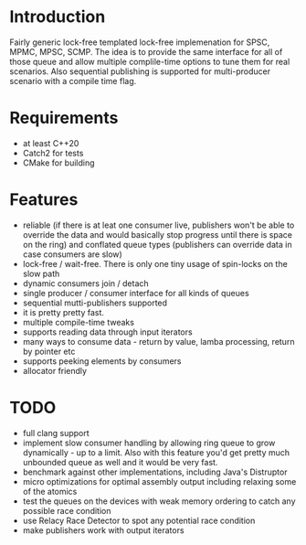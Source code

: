 
# Introduction

Fairly generic lock-free templated lock-free implemenation for SPSC, MPMC, MPSC, SCMP. The idea is to provide the same interface for all of those queue and allow multiple complile-time options to tune them for real scenarios.
Also sequential publishing is supported for multi-producer scenario with a compile time flag.


# Requirements 

- at least C++20
- Catch2 for tests
- CMake for building

# Features

- reliable (if there is at leat one consumer live, publishers won't be able to override the data and would basically stop progress until there is space on the ring) and conflated queue types (publishers can override data in case consumers are slow)
- lock-free / wait-free. There is only one tiny usage of spin-locks on the slow path
- dynamic consumers join / detach
- single producer / consumer interface for all kinds of queues
- sequential mutti-publishers supported
- it is pretty pretty fast.
- multiple compile-time tweaks
- supports reading data through input iterators
- many ways to consume data - return by value, lamba processing, return by pointer etc
- supports peeking elements by consumers
- allocator friendly

# TODO

- full clang support
- implement slow consumer handling by allowing ring queue to grow dynamically - up to a limit. Also with this feature you'd get pretty much unbounded queue as well and it would be very fast.
- benchmark against other implementations, including Java's Distruptor
- micro optimizations for optimal assembly output including relaxing some of the atomics
- test the queues on the devices with weak memory ordering to catch any possible race condition
- use Relacy Race Detector to spot any potential race condition
- make publishers work with output iterators
